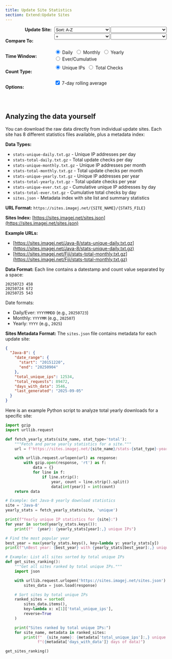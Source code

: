 ```yaml
---
title: Update Site Statistics
section: Extend:Update Sites
---
```


<style>
#controls {
  margin: 0 auto;
  padding-bottom: 2em;
  width: fit-content;
}
#controls .grid {
  display: grid;
  grid-template-columns: 150px 1fr;
  gap: 0.2em 0.2em;
  align-items: start;
}
#controls .grid label.heading {
  font-weight: bold;
  text-align: right;
}
#controls .grid div.widgets {
  display: flex;
  gap: 2px;
  flex-wrap: wrap;
  width: 100%;
}
#controls .grid div.widgets select {
  flex: 1;
}
#controls label, #controls select {
  padding-right: 0.4em;
}
#loading {
  display: none;
  font-style: italic;
  color: #666;
  text-align: center;
  margin-top: 15px;
}
.error {
  color: #d32f2f;
  font-weight: bold;
  padding: 20px;
  text-align: center;
}
</style>

<div id="controls">
<div class="grid">
  <label class="heading">Update Site:</label>
  <div class="widgets">
    <select id="sort" onchange="updateSiteList()">
      <option value="alpha">Sort: A-Z</option>
      <option value="ips">Sort: Most Used</option>
      <option value="date">Sort: Newest</option>
    </select>
    <select id="site" onchange="updateChart()"></select>
  </div>

  <label class="heading">Compare To:</label>
  <div class="widgets">
    <select id="op" onchange="updateCompareMode(); updateChart()">
      <option value=""></option>
      <option value="+" selected>+</option>
      <option value="/">/</option>
      <option value="%">%</option>
    </select>
    <select id="site2" onchange="updateChart()"></select>
  </div>

  <label class="heading">Time Window:</label>
  <div class="widgets">
    <label><input type="radio" id="time-daily" name="timeWindow" value="daily" checked onchange="updateChart()"> Daily</label>
    <label><input type="radio" id="time-monthly" name="timeWindow" value="monthly" onchange="updateChart()"> Monthly</label>
    <label><input type="radio" id="time-yearly" name="timeWindow" value="yearly" onchange="updateChart()"> Yearly</label>
    <label><input type="radio" id="time-ever" name="timeWindow" value="ever" onchange="updateChart()"> Ever/Cumulative</label>
  </div>

  <label class="heading">Count Type:</label>
  <div class="widgets">
    <label><input type="radio" id="count-unique" name="countType" value="unique" checked onchange="updateChart()"> Unique IPs</label>
    <label><input type="radio" id="count-total" name="countType" value="total" onchange="updateChart()"> Total Checks</label>
  </div>

  <label class="heading">Options:</label>
  <div class="widgets">
    <label for="rolling-average"><input type="checkbox" id="rolling-average" checked onchange="updateChart()"> 7-day rolling average</label>
  </div>
</div>

<div id="loading">Loading data...</div>
</div>

<div id="stats-chart" style="width: 100%"></div>

<script src="https://cdn.jsdelivr.net/npm/pako@2.1.0/dist/pako.min.js"></script>
<script type="text/javascript">
  // Data cache to avoid refetching
  window.statsCache = {};

  // Available sites - will be populated from initial discovery
  window.availableSites = [];

  function getSelectedValues() {
    const site = document.getElementById('site').value;
    const op = document.getElementById('op').value;
    const site2 = document.getElementById('site2').value;
    const timeWindow = document.querySelector('input[name="timeWindow"]:checked').value;
    const countType = document.querySelector('input[name="countType"]:checked').value;
    const rollingAverage = document.getElementById('rolling-average').checked;

    return { site, op, site2, timeWindow, countType, rollingAverage };
  }

  function updateSiteList() {
    const sortMode = document.getElementById('sort').value;
    const siteSelect = document.getElementById('site');
    const site2Select = document.getElementById('site2');

    // Remember current selections
    const currentSite = siteSelect.value;
    const currentSite2 = site2Select.value;

    // Sort sites according to selected mode
    let sortedSites = [...window.availableSites];

    switch (sortMode) {
      case 'alpha':
        sortedSites.sort();
        break;
      case 'ips':
        sortedSites.sort((a, b) => {
          const ipsA = window.sitesMetadata[a]?.total_unique_ips || 0;
          const ipsB = window.sitesMetadata[b]?.total_unique_ips || 0;
          return ipsB - ipsA; // Descending
        });
        break;
      case 'date':
        sortedSites.sort((a, b) => {
          const dateA = window.sitesMetadata[a]?.date_range?.start || '00000000';
          const dateB = window.sitesMetadata[b]?.date_range?.start || '00000000';
          return dateB.localeCompare(dateA); // Newest first
        });
        break;
    }

    // Clear and repopulate dropdowns
    siteSelect.innerHTML = '';
    site2Select.innerHTML = '';

    for (const siteName of sortedSites) {
      const siteOption = new Option();
      const site2Option = new Option();
      siteOption.value = site2Option.value = siteName;

      // Add metadata to option text if available
      const metadata = window.sitesMetadata[siteName];
      if (metadata && metadata.total_unique_ips) {
        siteOption.innerHTML = site2Option.innerHTML =
          `${siteName} (${metadata.total_unique_ips.toLocaleString()})`;
      } else {
        siteOption.innerHTML = site2Option.innerHTML = siteName;
      }

      siteSelect.appendChild(siteOption);
      site2Select.appendChild(site2Option);
    }

    // Restore selections if possible
    if (sortedSites.includes(currentSite)) {
      siteSelect.value = currentSite;
    } else if (sortedSites.length > 0) {
      siteSelect.selectedIndex = 0;
    }

    if (sortedSites.includes(currentSite2)) {
      site2Select.value = currentSite2;
    } else if (sortedSites.includes('Java-8')) {
      site2Select.value = 'Java-8';
    } else if (sortedSites.length > 1) {
      site2Select.selectedIndex = 1;
    }

    // Update chart with new selection
    updateChart();
  }

  function updateCompareMode() {
    const op = document.getElementById('op').value;
    const site2Select = document.getElementById('site2');

    if (op === '') {
      // Single site mode
      site2Select.disabled = true;
      site2Select.style.opacity = '0.5';
    } else {
      // Comparison mode
      site2Select.disabled = false;
      site2Select.style.opacity = '1';
    }
  }

  function updateRollingAverageState() {
    const { timeWindow } = getSelectedValues();
    const checkbox = document.getElementById('rolling-average');
    const label = document.querySelector('label[for="rolling-average"]');

    if (timeWindow === 'daily') {
      checkbox.disabled = false;
      label.style.color = '';
    } else {
      checkbox.disabled = true;
      checkbox.checked = false;
      label.style.color = '#999';
    }
  }

  function buildStatsUrl(site, timeWindow, countType) {
    const filename = `stats-${countType}-${timeWindow}.txt.gz`;
    return `https://sites.imagej.net/${site}/${filename}`;
  }

  function getCacheKey(site, timeWindow, countType) {
    return `${site}-${timeWindow}-${countType}`;
  }

  function parseDate(dateStr, timeWindow) {
    if (timeWindow === 'daily' || timeWindow === 'ever') {
      // YYYYMMDD format
      const year = parseInt(dateStr.substring(0, 4));
      const month = parseInt(dateStr.substring(4, 6)) - 1; // JS months are 0-based
      const day = parseInt(dateStr.substring(6, 8));
      return new Date(year, month, day);
    } else if (timeWindow === 'monthly') {
      // YYYYMM format
      const year = parseInt(dateStr.substring(0, 4));
      const month = parseInt(dateStr.substring(4, 6)) - 1;
      return new Date(year, month, 1);
    } else if (timeWindow === 'yearly') {
      // YYYY format
      const year = parseInt(dateStr);
      return new Date(year, 0, 1);
    }
  }

  function fillDateGaps(data, timeWindow) {
    if (!data || data.length === 0) return data;

    // Sort data by date
    data.sort((a, b) => a[0] - b[0]);

    const filled = [];
    const startDate = new Date(data[0][0]);
    const endDate = new Date(data[data.length - 1][0]);

    // Create a map for quick lookup
    const dataMap = new Map();
    for (const [date, value] of data) {
      dataMap.set(date.getTime(), value);
    }

    let current = new Date(startDate);
    let lastCumulativeValue = 0;

    while (current <= endDate) {
      const currentTime = current.getTime();

      if (dataMap.has(currentTime)) {
        const value = dataMap.get(currentTime);
        filled.push([new Date(current), value]);
        if (timeWindow === 'ever') {
          lastCumulativeValue = value;
        }
      } else {
        // Fill gap
        if (timeWindow === 'ever') {
          // For cumulative data, use the last known value
          filled.push([new Date(current), lastCumulativeValue]);
        } else {
          // For other data types, use 0
          filled.push([new Date(current), 0]);
        }
      }

      // Increment current date based on time window
      if (timeWindow === 'daily' || timeWindow === 'ever') {
        current.setDate(current.getDate() + 1);
      } else if (timeWindow === 'monthly') {
        current.setMonth(current.getMonth() + 1);
      } else if (timeWindow === 'yearly') {
        current.setFullYear(current.getFullYear() + 1);
      }
    }

    return filled;
  }

  function combineForStackedChart(data1, data2) {
    if (!data1 || !data2) return data1 || data2 || [];

    // Create maps for efficient lookup
    const map1 = new Map(data1.map(([date, value]) => [date.getTime(), value]));
    const map2 = new Map(data2.map(([date, value]) => [date.getTime(), value]));

    // Get all unique dates from both datasets
    const allDates = new Set([...map1.keys(), ...map2.keys()]);
    const result = [];

    for (const dateKey of Array.from(allDates).sort()) {
      const date = new Date(dateKey);
      const val1 = map1.get(dateKey) || 0;
      const val2 = map2.get(dateKey) || 0;

      // Format: [date, site1_value, site2_value]
      result.push([date, val1, val2]);
    }

    return result;
  }

  function combineDataSets(data1, data2, operation) {
    if (!data1 || !data2) return data1 || data2 || [];

    // Create maps for efficient lookup
    const map1 = new Map(data1.map(([date, value]) => [date.getTime(), value]));
    const map2 = new Map(data2.map(([date, value]) => [date.getTime(), value]));

    // Get all unique dates from both datasets
    const allDates = new Set([...map1.keys(), ...map2.keys()]);
    const result = [];

    for (const dateKey of Array.from(allDates).sort()) {
      const date = new Date(dateKey);
      const val1 = map1.get(dateKey) || 0;
      const val2 = map2.get(dateKey) || 0;

      let combinedValue;
      switch (operation) {
        case '/':
          combinedValue = val2 === 0 ? 0 : val1 / val2;
          break;
        case '%':
          combinedValue = (val1 + val2) === 0 ? 0 : (val1 / (val1 + val2)) * 100;
          break;
        default:
          combinedValue = val1;
      }

      result.push([date, combinedValue]);
    }

    return result;
  }

  async function fetchStatsData(site, timeWindow, countType) {
    const cacheKey = getCacheKey(site, timeWindow, countType);

    if (window.statsCache[cacheKey]) {
      return window.statsCache[cacheKey];
    }

    const url = buildStatsUrl(site, timeWindow, countType);

    try {
      const response = await fetch(url);
      if (!response.ok) {
        throw new Error(`HTTP ${response.status}: ${response.statusText}`);
      }

      // Handle pre-compressed .gz files (browser won't auto-decompress these)
      const arrayBuffer = await response.arrayBuffer();
      const decompressed = pako.inflate(new Uint8Array(arrayBuffer), { to: 'string' });
      const text = decompressed;
      const lines = text.trim().split('\n');
      const data = [];

      for (const line of lines) {
        if (line.trim()) {
          const parts = line.trim().split(/\s+/);
          if (parts.length >= 2) {
            const dateStr = parts[0];
            const countStr = parts[1];
            const date = parseDate(dateStr, timeWindow);
            const count = parseInt(countStr);
            if (!isNaN(count) && date instanceof Date && !isNaN(date.getTime())) {
              data.push([date, count]);
            }
          }
        }
      }

      // Cache the parsed data
      window.statsCache[cacheKey] = data;
      return data;

    } catch (error) {
      console.error(`Failed to fetch stats for ${site} (${timeWindow}/${countType}):`, error);
      throw error;
    }
  }

  async function updateChart() {
    const { site, op, site2, timeWindow, countType, rollingAverage } = getSelectedValues();

    if (!site) return;

    // Update rolling average state
    updateRollingAverageState();

    // Show loading indicator
    document.getElementById('loading').style.display = 'block';

    try {
      // Fetch data for primary site
      const rawData1 = await fetchStatsData(site, timeWindow, countType);
      let data = fillDateGaps(rawData1, timeWindow);
      let chartTitle = site;
      let yLabel = `${countType === 'unique' ? 'Unique IP Addresses' : 'Total Update Checks'}`;

      // Configuration for chart
      let chartConfig = {
        rollPeriod: rollingAverage && timeWindow === 'daily' ? 7 : 1,
        labels: ['Date', `${countType === 'unique' ? 'Unique IPs' : 'Total Checks'}`],
        ylabel: yLabel,
        title: `${chartTitle} - ${timeWindow.charAt(0).toUpperCase() + timeWindow.slice(1)} ${countType === 'unique' ? 'Unique' : 'Total'} Statistics`
      };

      // Set X-axis formatting based on time window
      if (timeWindow === 'yearly') {
        chartConfig.axes = {
          x: {
            axisLabelFormatter: function(d) {
              return d.getFullYear().toString();
            },
            ticker: function(a, b, pixels, opts, dygraph, vals) {
              // Generate yearly ticks
              const startYear = new Date(a).getFullYear();
              const endYear = new Date(b).getFullYear();
              const ticks = [];
              for (let year = startYear; year <= endYear; year++) {
                ticks.push({v: new Date(year, 0, 1).getTime(), label: year.toString()});
              }
              return ticks;
            }
          }
        };
      } else if (timeWindow === 'monthly') {
        chartConfig.axes = {
          x: {
            axisLabelFormatter: function(d) {
              return d.getFullYear() + '-' + String(d.getMonth() + 1).padStart(2, '0');
            }
          }
        };
      }

      // If comparison mode is enabled and site2 is selected
      if (op && site2 && site2 !== site) {
        const rawData2 = await fetchStatsData(site2, timeWindow, countType);
        const filledData2 = fillDateGaps(rawData2, timeWindow);

        if (op === '+') {
          // For sum, create stacked chart with both series
          data = combineForStackedChart(data, filledData2);
          chartTitle = `${site} + ${site2}`;
          chartConfig.labels = ['Date', site, site2];
          chartConfig.stackedGraph = true;
          chartConfig.fillGraph = true;
          chartConfig.colors = ['#1f77b4', '#ff7f0e'];
        } else {
          // For other operations, combine into single series
          data = combineDataSets(data, filledData2, op);
          switch (op) {
            case '/':
              chartTitle = `${site} / ${site2}`;
              yLabel = `Ratio (${site}/${site2})`;
              break;
            case '%':
              chartTitle = `${site} as % of (${site} + ${site2})`;
              yLabel = `Percentage (%)`;
              break;
          }
        }

        chartConfig.title = `${chartTitle} - ${timeWindow.charAt(0).toUpperCase() + timeWindow.slice(1)} ${countType === 'unique' ? 'Unique' : 'Total'} Statistics`;
        chartConfig.ylabel = yLabel;
      }

      new Dygraph(document.getElementById("stats-chart"), data, chartConfig);

    } catch (error) {
      document.getElementById("stats-chart").innerHTML =
        `<div class="error">
          <p>Error loading data: ${error.message}</p>
        </div>`;
    } finally {
      // Hide loading indicator
      document.getElementById('loading').style.display = 'none';
    }
  }

  // Initialize the page
  async function initializePage() {
    try {
      // Fetch site list and metadata from sites.json
      const response = await fetch('https://sites.imagej.net/sites.json');
      if (!response.ok) {
        throw new Error(`Failed to fetch sites list: ${response.status} ${response.statusText}`);
      }

      const sitesData = await response.json();
      window.sitesMetadata = sitesData;

      // Extract site names (will be sorted by updateSiteList)
      window.availableSites = Object.keys(sitesData);

      // Set default selections
      const siteSelect = document.getElementById('site');
      const site2Select = document.getElementById('site2');

      // Populate and sort site lists
      updateSiteList();

      // Set initial selections after population
      if (window.availableSites.includes('Fiji')) {
        siteSelect.value = 'Fiji';
      }
      if (window.availableSites.includes('Java-8')) {
        site2Select.value = 'Java-8';
      }

      // Initialize compare mode state and chart
      updateCompareMode();
      updateChart();

    } catch (error) {
      console.error('Failed to initialize page:', error);
      // Fallback to hardcoded list if sites.json fails
      window.availableSites = ['Java-8', 'Fiji'];
      window.sitesMetadata = {}; // Empty metadata for fallback

      const siteSelect = document.getElementById('site');
      const site2Select = document.getElementById('site2');

      updateSiteList();

      // Set fallback selections
      if (window.availableSites.includes('Fiji')) {
        siteSelect.value = 'Fiji';
      }
      if (window.availableSites.includes('Java-8')) {
        site2Select.value = 'Java-8';
      }

      updateCompareMode();
      updateChart();
    }
  }

  // Initialize when page loads
  document.addEventListener('DOMContentLoaded', initializePage);

  // Also initialize immediately in case DOMContentLoaded already fired
  if (document.readyState === 'loading') {
    // Still loading, wait for DOMContentLoaded
  } else {
    // Already loaded
    initializePage();
  }
</script>

## Analyzing the data yourself

You can download the raw data directly from individual update sites. Each site has 8 different statistics files available, plus a metadata index:

**Data Types:**
- `stats-unique-daily.txt.gz` - Unique IP addresses per day
- `stats-total-daily.txt.gz` - Total update checks per day
- `stats-unique-monthly.txt.gz` - Unique IP addresses per month
- `stats-total-monthly.txt.gz` - Total update checks per month
- `stats-unique-yearly.txt.gz` - Unique IP addresses per year
- `stats-total-yearly.txt.gz` - Total update checks per year
- `stats-unique-ever.txt.gz` - Cumulative unique IP addresses by day
- `stats-total-ever.txt.gz` - Cumulative total checks by day
- `sites.json` - Metadata index with site list and summary statistics

**URL Format:** `https://sites.imagej.net/{SITE_NAME}/{STATS_FILE}`

**Sites Index:** [https://sites.imagej.net/sites.json](https://sites.imagej.net/sites.json)

**Example URLs:**
- [https://sites.imagej.net/Java-8/stats-unique-daily.txt.gz](https://sites.imagej.net/Java-8/stats-unique-daily.txt.gz)
- [https://sites.imagej.net/Fiji/stats-total-monthly.txt.gz](https://sites.imagej.net/Fiji/stats-total-monthly.txt.gz)

**Data Format:** Each line contains a datestamp and count value separated by a space:
```
20250723 458
20250724 672
20250725 543
```

Date formats:
- Daily/Ever: `YYYYMMDD` (e.g., `20250723`)
- Monthly: `YYYYMM` (e.g., `202507`)
- Yearly: `YYYY` (e.g., `2025`)

**Sites Metadata Format:**
The `sites.json` file contains metadata for each update site:
```json
{
  "Java-8": {
    "date_range": {
      "start": "20151220",
      "end": "20250904"
    },
    "total_unique_ips": 12534,
    "total_requests": 89472,
    "days_with_data": 3546,
    "last_generated": "2025-09-05"
  }
}
```

Here is an example Python script to analyze total yearly downloads for a specific site:

```python
import gzip
import urllib.request

def fetch_yearly_stats(site_name, stat_type='total'):
    """Fetch and parse yearly statistics for a site."""
    url = f'https://sites.imagej.net/{site_name}/stats-{stat_type}-yearly.txt.gz'

    with urllib.request.urlopen(url) as response:
        with gzip.open(response, 'rt') as f:
            data = {}
            for line in f:
                if line.strip():
                    year, count = line.strip().split()
                    data[int(year)] = int(count)
    return data

# Example: Get Java-8 yearly download statistics
site = 'Java-8'
yearly_stats = fetch_yearly_stats(site, 'unique')

print(f"Yearly unique IP statistics for {site}:")
for year in sorted(yearly_stats.keys()):
    print(f"  {year}: {yearly_stats[year]:,} unique IPs")

# Find the most popular year
best_year = max(yearly_stats.keys(), key=lambda y: yearly_stats[y])
print(f"\nBest year: {best_year} with {yearly_stats[best_year]:,} unique IPs")

# Example: List all sites sorted by total unique IPs
def get_sites_ranking():
    """Get all sites ranked by total unique IPs."""
    import json

    with urllib.request.urlopen('https://sites.imagej.net/sites.json') as response:
        sites_data = json.load(response)

    # Sort sites by total unique IPs
    ranked_sites = sorted(
        sites_data.items(),
        key=lambda x: x[1]['total_unique_ips'],
        reverse=True
    )

    print("Sites ranked by total unique IPs:")
    for site_name, metadata in ranked_sites:
        print(f"  {site_name}: {metadata['total_unique_ips']:,} unique IPs "
              f"({metadata['days_with_data']} days of data)")

get_sites_ranking()
```
